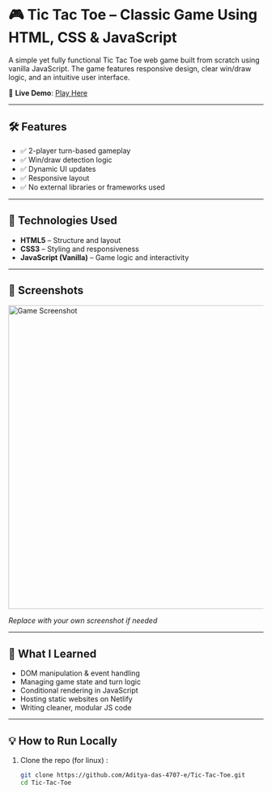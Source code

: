 # 🎮 Tic Tac Toe – Classic Game Using HTML, CSS & JavaScript

A simple yet fully functional Tic Tac Toe web game built from scratch using vanilla JavaScript. The game features responsive design, clear win/draw logic, and an intuitive user interface.

🔗 **Live Demo**: [Play Here](https://inspiring-brigadeiros-4e776a.netlify.app)

---

## 🛠️ Features

- ✅ 2-player turn-based gameplay  
- ✅ Win/draw detection logic  
- ✅ Dynamic UI updates  
- ✅ Responsive layout  
- ✅ No external libraries or frameworks used

---

## 🚀 Technologies Used

- **HTML5** – Structure and layout  
- **CSS3** – Styling and responsiveness  
- **JavaScript (Vanilla)** – Game logic and interactivity

---

## 📸 Screenshots

<img src="https://inspiring-brigadeiros-4e776a.netlify.app/screenshot.png" alt="Game Screenshot" width="600"/>

*Replace with your own screenshot if needed*

---

## 🧠 What I Learned

- DOM manipulation & event handling  
- Managing game state and turn logic  
- Conditional rendering in JavaScript  
- Hosting static websites on Netlify  
- Writing cleaner, modular JS code

---

## 💡 How to Run Locally

1. Clone the repo (for linux) :
   ```bash
   git clone https://github.com/Aditya-das-4707-e/Tic-Tac-Toe.git
   cd Tic-Tac-Toe
